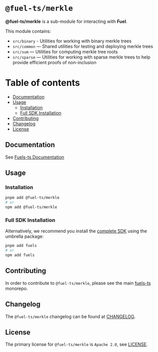 # `@fuel-ts/merkle`

**@fuel-ts/merkle** is a sub-module for interacting with **Fuel**.

This module contains:

- `src/binary` - Utilities for working with binary merkle trees
- `src/common` — Shared utilities for testing and deploying merkle trees
- `src/sum` — Utilities for computing merkle tree roots
- `src/sparse` — Utilities for working with sparse merkle trees to help provide efficient proofs of non-inclusion

# Table of contents

- [Documentation](#documentation)
- [Usage](#usage)
  - [Installation](#installation)
  - [Full SDK Installation](#full-sdk-installation)
- [Contributing](#contributing)
- [Changelog](#changelog)
- [License](#license)

## Documentation

<!-- TODO: Replace this link with specific docs for this package if and when we re-introduce a API reference section to our docs -->

See [Fuels-ts Documentation](https://docs.fuel.network/docs/fuels-ts/)

## Usage

### Installation

```sh
pnpm add @fuel-ts/merkle
# or
npm add @fuel-ts/merkle
```

### Full SDK Installation

Alternatively, we recommend you install the [complete SDK](https://github.com/FuelLabs/fuels-ts) using the umbrella package:

```sh
pnpm add fuels
# or
npm add fuels
```

## Contributing

In order to contribute to `@fuel-ts/merkle`, please see the main [fuels-ts](https://github.com/FuelLabs/fuels-ts) monorepo.

## Changelog

The `@fuel-ts/merkle` changelog can be found at [CHANGELOG](./CHANGELOG.md).

## License

The primary license for `@fuel-ts/merkle` is `Apache 2.0`, see [LICENSE](./LICENSE).
